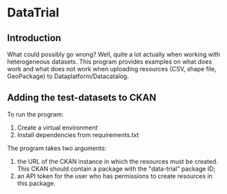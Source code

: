 # DataTrial

## Introduction

What could possibly go wrong? Well, quite a lot actually when working with heterogeneous datasets. This program provides examples on what does work and what does not work when uploading resources (CSV, shape file, GeoPackage) to Dataplatform/Datacatalog.

## Adding the test-datasets to CKAN

To run the program:
1. Create a virtual environment
2. Install dependencies from requirements.txt

The program takes two arguments: 
1. the URL of the CKAN instance in which the resources must be created. This CKAN should contain a package with the "data-trial" package ID;
2. an API token for the user who has permissions to create resources in this package. 